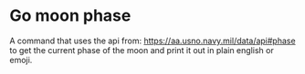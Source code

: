# Go moon phase

A command that uses the api from: https://aa.usno.navy.mil/data/api#phase to get the current phase of the moon and print it out in plain english or emoji.
